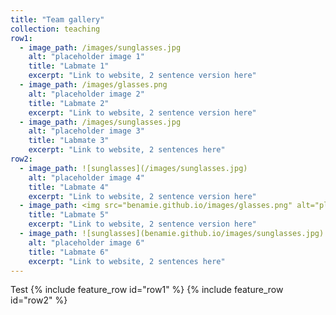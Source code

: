 ```yaml
---
title: "Team gallery"
collection: teaching
row1:
  - image_path: /images/sunglasses.jpg
    alt: "placeholder image 1"
    title: "Labmate 1"
    excerpt: "Link to website, 2 sentence version here"
  - image_path: /images/glasses.png
    alt: "placeholder image 2"
    title: "Labmate 2"
    excerpt: "Link to website, 2 sentence version here"
  - image_path: /images/sunglasses.jpg
    alt: "placeholder image 3"
    title: "Labmate 3"
    excerpt: "Link to website, 2 sentences here"
row2:
  - image_path: ![sunglasses](/images/sunglasses.jpg)
    alt: "placeholder image 4"
    title: "Labmate 4"
    excerpt: "Link to website, 2 sentence version here"
  - image_path: <img src="benamie.github.io/images/glasses.png" alt="placeholder image 5">
    title: "Labmate 5"
    excerpt: "Link to website, 2 sentence version here"
  - image_path: ![sunglasses](benamie.github.io/images/sunglasses.jpg)
    alt: "placeholder image 6"
    title: "Labmate 6"
    excerpt: "Link to website, 2 sentences here"	
---
```


Test
{% include feature_row id="row1" %}
{% include feature_row id="row2" %}

